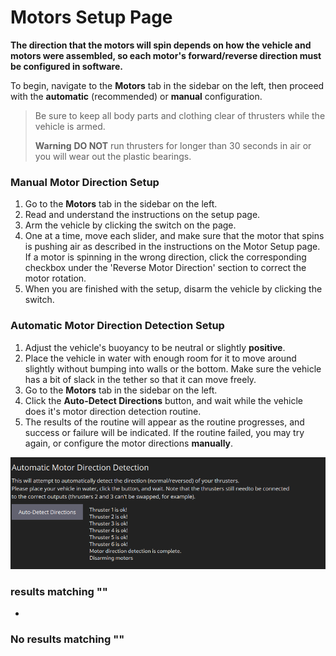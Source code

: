 # Motors Setup Page

**The direction that the motors will spin depends on how the vehicle and motors were assembled, so each motor's forward/reverse direction must be configured in software.**

To begin, navigate to the **Motors** tab in the sidebar on the left, then proceed with the **automatic** (recommended) or **manual** configuration.

> Be sure to keep all body parts and clothing clear of thrusters while the vehicle is armed.
>
> **Warning** **DO NOT** run thrusters for longer than 30 seconds in air or you will wear out the plastic bearings.

### Manual Motor Direction Setup <a href="#manual-motor-direction-setup" id="manual-motor-direction-setup"></a>

1. Go to the **Motors** tab in the sidebar on the left.
2. Read and understand the instructions on the setup page.
3. Arm the vehicle by clicking the switch on the page.
4. One at a time, move each slider, and make sure that the motor that spins is pushing air as described in the instructions on the Motor Setup page. If a motor is spinning in the wrong direction, click the corresponding checkbox under the 'Reverse Motor Direction' section to correct the motor rotation.
5. When you are finished with the setup, disarm the vehicle by clicking the switch.

### Automatic Motor Direction Detection Setup <a href="#automatic-motor-direction-detection-setup" id="automatic-motor-direction-detection-setup"></a>

1. Adjust the vehicle's buoyancy to be neutral or slightly **positive**.
2. Place the vehicle in water with enough room for it to move around slightly without bumping into walls or the bottom. Make sure the vehicle has a bit of slack in the tether so that it can move freely.
3. Go to the **Motors** tab in the sidebar on the left.
4. Click the **Auto-Detect Directions** button, and wait while the vehicle does it's motor direction detection routine.
5. The results of the routine will appear as the routine progresses, and success or failure will be indicated. If the routine failed, you may try again, or configure the motor directions **manually**.

![](<../.gitbook/assets/quick start autodetect motors>)

### results matching ""

*

### No results matching ""
